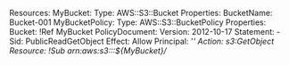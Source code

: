 Resources:
  MyBucket:
    Type: AWS::S3::Bucket
    Properties:
      BucketName: Bucket-001
  MyBucketPolicy:
    Type: AWS::S3::BucketPolicy
    Properties:
      Bucket: !Ref MyBucket
      PolicyDocument:
        Version: 2012-10-17
        Statement:
          - Sid: PublicReadGetObject
            Effect: Allow
            Principal: '*'
            Action: s3:GetObject
            Resource: !Sub arn:aws:s3:::${MyBucket}/*
